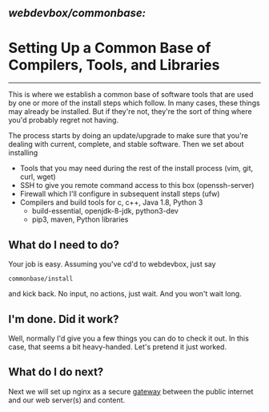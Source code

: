 ## ***webdevbox/commonbase:***
# **Setting Up a Common Base of Compilers, Tools, and Libraries**

--------

This is where we establish a common base of software tools 
that are used by one or more of the install steps which follow.  In many cases, these
things may already be installed.  But if they're not, they're the sort of thing where
you'd probably regret not having.

The process starts by doing an update/upgrade to make sure that you're dealing with
current, complete, and stable software.  Then we set about installing
 *  Tools that you may need during the rest of the install process (vim, git, curl, wget)
 *  SSH to give you remote command access to this box (openssh-server)
 *  Firewall which I'll configure in subsequent install steps (ufw)
 *  Compilers and build tools for c, c++, Java 1.8, Python 3
     *  build-essential, openjdk-8-jdk, python3-dev
     *  pip3, maven, Python libraries 

<h2>What do I need to do?</h2>

Your job is easy.  Assuming you've cd'd to webdevbox, just say

    commonbase/install

and kick back.  No input, no actions, just wait.  And you won't wait long.


<h2>I'm done.  Did it work?</h2>

Well, normally I'd give you a few things you can do to check it out.  In this case,
that seems a bit heavy-handed.  Let's pretend it just worked.


<h2>What do I do next?</h2>

Next we will set up nginx as a secure [gateway](../gateway/README.md) 
between the public internet and our web server(s) and content.

